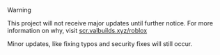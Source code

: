 > [!WARNING]
> This project will not receive major updates until further notice. For more information on why, visit [scr.valbuilds.xyz/roblox](https://scr.valbuilds.xyz/roblox)
>
> Minor updates, like fixing typos and security fixes will still occur.
